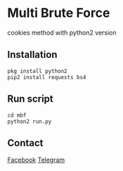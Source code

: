 # Multi Brute Force

cookies method with python2 version

## Installation
```
pkg install python2
pip2 install requests bs4
```

## Run script
```
cd mbf
python2 run.py
```

## Contact
[Facebook](https://www.facebook.com/iankun16)
[Telegram](https://t.me/KichanX)
